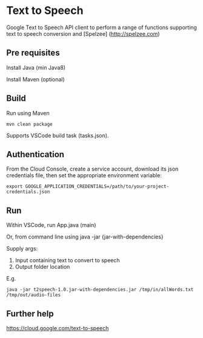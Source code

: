 # Text to Speech

Google Text to Speech API client to perform a range of functions supporting text to speech conversion and [Spelzee] (http://spelzee.com)

## Pre requisites

Install Java (min Java8)

Install Maven (optional)


## Build

Run using Maven
```
mvn clean package
```

Supports VSCode build task (tasks.json).

## Authentication

From the Cloud Console, create a service account, download its json credentials file, then set the appropriate environment variable:  

```
export GOOGLE_APPLICATION_CREDENTIALS=/path/to/your-project-credentials.json
```

## Run

Within VSCode, run App.java (main)

Or, from command line using java -jar {jar-with-dependencies}

Supply args:
1. Input containing text to convert to speech
2. Output folder location

E.g. 
```
java -jar t2speech-1.0.jar-with-dependencies.jar /tmp/in/allWords.txt /tmp/out/audio-files
```


## Further help

https://cloud.google.com/text-to-speech

